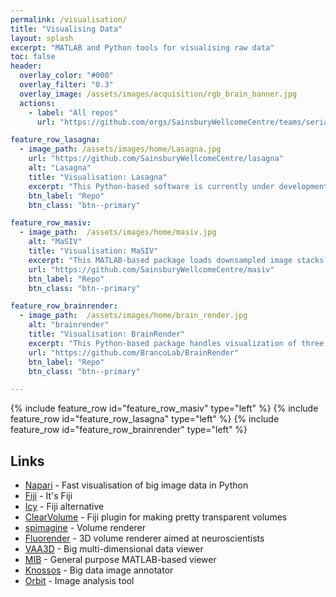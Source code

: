 ```yaml
---
permalink: /visualisation/
title: "Visualising Data"
layout: splash
excerpt: "MATLAB and Python tools for visualising raw data"
toc: false
header:
  overlay_color: "#000"
  overlay_filter: "0.3"
  overlay_image: /assets/images/acquisition/rgb_brain_banner.jpg
  actions:
    - label: "All repos"
      url: "https://github.com/orgs/SainsburyWellcomeCentre/teams/serial2p/repositories"

feature_row_lasagna:
  - image_path: /assets/images/home/Lasagna.jpg
    url: "https://github.com/SainsburyWellcomeCentre/lasagna"
    alt: "Lasagna"
    title: "Visualisation: Lasagna"
    excerpt: "This Python-based software is currently under development. It provides three linked orthogonal 2-D views for fast visualisation of downsampled image stacks. Allows overlays of multiple brains, multiple channels, traced neurites, or soma locations. Includes viewer for Allen Atlas. Extendable via plugins."
    btn_label: "Repo"
    btn_class: "btn--primary"

feature_row_masiv:
  - image_path:  /assets/images/home/masiv.jpg
    alt: "MaSIV"
    title: "Visualisation: MaSIV"
    excerpt: "This MATLAB-based package loads downsampled image stacks but presents the user with full-res data as they zoom in. MaSIV is stable but can only display a single channel at once. Extendable via plugins."
    url: "https://github.com/SainsburyWellcomeCentre/masiv"
    btn_label: "Repo"
    btn_class: "btn--primary"

feature_row_brainrender:
  - image_path:  /assets/images/home/brain_render.jpg
    alt: "brainrender"
    title: "Visualisation: BrainRender"
    excerpt: "This Python-based package handles visualization of three dimensional neuroanatomical from publicly available datasets (e.g. Allen Brain atlas) and from user generated experimental data. The goal of brainrender is to faciliate the exploration and communication of neuroanatomical data by providing a user-friendly platform to create 3D renderings."
    url: "https://github.com/BrancoLab/BrainRender"
    btn_label: "Repo"
    btn_class: "btn--primary"

---
```


{% include feature_row id="feature_row_masiv"   type="left" %}
{% include feature_row id="feature_row_lasagna" type="left" %}
{% include feature_row id="feature_row_brainrender" type="left" %}

## Links
- [Napari](https://github.com/napari/napari-tutorials/blob/master/gallery/gallery.md) - Fast visualisation of big image data in Python
- [Fiji](https://fiji.sc/) - It's Fiji
- [Icy](http://icy.bioimageanalysis.org/) - Fiji alternative
- [ClearVolume](https://imagej.net/ClearVolume) - Fiji plugin for making pretty transparent volumes
- [spimagine](https://github.com/maweigert/spimagine) - Volume renderer
- [Fluorender](http://www.sci.utah.edu/software/fluorender.html) - 3D volume renderer aimed at neuroscientists
- [VAA3D](http://home.penglab.com/proj/vaa3d/home/index.html) - Big multi-dimensional data viewer 
- [MIB](http://mib.helsinki.fi/index.html) - General purpose MATLAB-based viewer
- [Knossos](https://knossos.app/) - Big data image annotator
- [Orbit](http://www.orbit.bio/) - Image analysis tool
